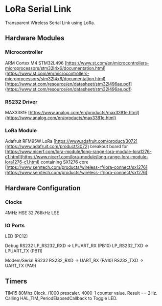 # LoRa Serial Link
Transparent Wireless Serial Link using LoRa.


## Hardware Modules

### Microcontroller 
ARM Cortex M4 STM32L496 [https://www.st.com/en/microcontrollers-microprocessors/stm32l4x6/documentation.html](https://www.st.com/en/microcontrollers-microprocessors/stm32l4x6/documentation.html)
 [https://www.st.com/resource/en/datasheet/stm32l496ae.pdf](https://www.st.com/resource/en/datasheet/stm32l496ae.pdf)

### RS232 Driver 
MAX3381E [https://www.analog.com/en/products/max3381e.html](https://www.analog.com/en/products/max3381e.html)

### LoRa Module 
Adafruit RFM95W LoRa [https://www.adafruit.com/product/3072](https://www.adafruit.com/product/3072) breakout board for [https://www.nicerf.com/lora-module/long-range-lora-module-lora1276-c1.html](https://www.nicerf.com/lora-module/long-range-lora-module-lora1276-c1.html) containing SX1276 core [https://www.semtech.com/products/wireless-rf/lora-connect/sx1276](https://www.semtech.com/products/wireless-rf/lora-connect/sx1276)


## Hardware Configuration

### Clocks
4MHz HSE
32.768kHz LSE

### IO Ports
LED (PC12)

Debug RS232 
LP_RS232_RXD => LPUART_RX (PB10)
LP_RS232_TXD => LPUART_TX (PB11)

Modem/Serial RS232
RS232_RXD => UART_RX (PA10)
RS232_TXD => UART_TX (PA9)

## Timers
TIM15 80Mhz Clock. /1000 prescaler. 4000-1 counter value. Result == 2Hz. 
Calling HAL_TIM_PeriodElapsedCallback to Toggle LED.




 